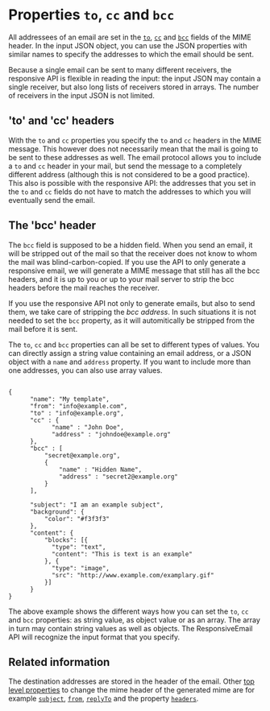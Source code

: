 # Properties `to`, `cc` and `bcc`

All addressees of an email are set in the <a href="/support/json/property-to">`to`</a>,
<a href="/support/json/property-cc">`cc`</a> and <a href="/support/json/property-bcc">`bcc`</a>
fields of the MIME header. In the input JSON object, you can use the JSON properties
with similar names to specify the addresses to which the email should be sent.

Because a single email can be sent to many different receivers, the responsive API
is flexible in reading the input: the input JSON may contain a single receiver, but also
long lists of receivers stored in arrays. The number of receivers in the input JSON
is not limited.

## 'to' and 'cc' headers

With the `to` and `cc` properties you specify the `to` and `cc` headers in the MIME message.
This however does not necessarily mean that the mail is going to be sent to these
addresses as well. The email protocol allows you to include a `to` and `cc`
header in your mail, but send the message to a completely different
address (although this is not considered to be a good practice).
This also is possible with the responsive API: the addresses that you set in the `to`
and `cc` fields do not have to match the addresses to which you will eventually
send the email.

## The 'bcc' header

The `bcc` field is supposed to be a hidden field. When you
send an email, it will be stripped out of the mail so that the receiver
does not know to whom the mail was blind-carbon-copied. If you use the
API to only generate a responsive email, we will generate a MIME message
that still has all the bcc headers, and it is up to you or up to your
mail server to strip the bcc headers before the mail reaches the receiver.

If you use the responsive API not only to generate emails, but also to send them,
we take care of stripping the _bcc address_. In such situations it
is not needed to set the `bcc` property, as it will automitically be
 stripped from the mail before it is sent.

The `to`, `cc` and `bcc` properties can all be set to different types of values.
You can directly assign a string value containing an email address, or
a JSON object with a `name` and `address` property. If you
want to include more than one addresses, you
can also use array values.

<pre><code>
{
      "name": "My template",
      "from": "info@example.com",
      "to" : "info@example.org",
      "cc" : {
            "name" : "John Doe",
            "address" : "johndoe@example.org"
      },
      "bcc" : [
          "secret@example.org",
          {
              "name" : "Hidden Name",
              "address" : "secret2@example.org"
          }
      ],

      "subject": "I am an example subject",
      "background": {
          "color": "#f3f3f3"
      },
      "content": {
          "blocks": [{
            "type": "text",
            "content": "This is text is an example"
          }, {
            "type": "image",
            "src": "http://www.example.com/examplary.gif"
          }]
      }
}
</code></pre>

The above example shows the different ways how you can set the `to`, `cc` and `bcc`
properties: as string value, as object value or as an array. The array in turn may
contain string values as well as objects. The ResponsiveEmail API will
recognize the input format that you specify.

## Related information

The destination addresses are stored in the header of the email. Other <a href="/support/json/top-level-properties">top level
properties</a> to change the mime header of the generated mime are for example
<a href="/support/json/property-subject"><code>subject</code></a>,
<a href="/support/json/property-from"><code>from</code></a>,
<a href="/support/json/property-reply-to"><code>replyTo</code></a> and the property
<a href="/support/json/property-headers"><code>headers</code></a>.
